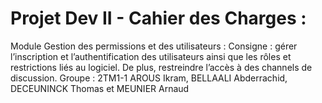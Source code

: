 # Projet Dev II - Cahier des Charges :
Module Gestion des permissions et des utilisateurs :
Consigne : gérer l’inscription et l’authentification des utilisateurs ainsi que les rôles et restrictions liés au logiciel. De plus, restreindre l’accès à des channels de discussion.
Groupe : 2TM1-1 AROUS Ikram, BELLAALI Abderrachid, DECEUNINCK Thomas et MEUNIER Arnaud
